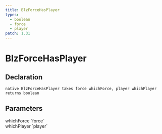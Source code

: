 ```yaml
---
title: BlzForceHasPlayer
types:
  - boolean
  - force
  - player
patch: 1.31
---
```


# BlzForceHasPlayer

## Declaration

```
native BlzForceHasPlayer takes force whichForce, player whichPlayer returns boolean
```

## Parameters
<dl>
  <dt>whichForce `force`</dt>
  <dd></dd>

  <dt>whichPlayer `player`</dt>
  <dd></dd>
</dl>